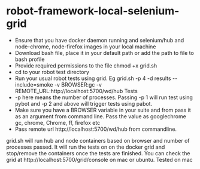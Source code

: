 # robot-framework-local-selenium-grid

- Ensure that you have docker daemon running and selenium/hub and node-chrome, node-firefox images in your local machine
- Download bash file, place it in your default path or add the path to file to bash profile
- Provide required permissions to the file chmod +x grid.sh
- cd to your robot test directory
- Run your usual robot tests using grid. Eg grid.sh -p 4 -d results --include=smoke -v BROWSER:gc  -v REMOTE_URL:http://localhost:5700/wd/hub Tests
- -p here means the number of processes. Passing -p 1 will run test using pybot and -p 2 and above will trigger tests using pabot.
- Make sure you have a BROWSER variable in your suite and from pass it as an argument from command line. Pass the value as googlechrome gc, chrome, Chrome, ff, firefox etc
- Pass remote url http://localhost:5700/wd/hub from commandline.


grid.sh will run hub and node containers based on browser and number of processes passed. It will run the tests on 
on the docker grid and stop/remove the containers once the tests are finished.
You can check the grid at http://localhost:5700/grid/console on mac or ubuntu.
Tested on mac
